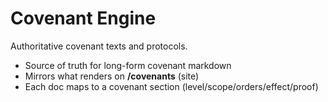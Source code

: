 # Covenant Engine
Authoritative covenant texts and protocols.

- Source of truth for long-form covenant markdown
- Mirrors what renders on **/covenants** (site)
- Each doc maps to a covenant section (level/scope/orders/effect/proof)
